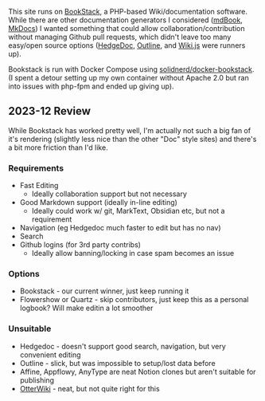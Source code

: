 This site runs on [BookStack](https://www.bookstackapp.com/), a PHP-based Wiki/documentation software. While there are other documentation generators I considered ([mdBook](https://rust-lang.github.io/mdBook/), [MkDocs](https://www.mkdocs.org/)) I wanted something that could allow collaboration/contribution without managing Github pull requests, which didn't leave too many easy/open source options ([HedgeDoc](https://hedgedoc.org/), [Outline](https://github.com/outline/outline), and [Wiki.js](https://js.wiki/) were runners up).

Bookstack is run with Docker Compose using [solidnerd/docker-bookstack](https://github.com/solidnerd/docker-bookstack). (I spent a detour setting up my own container without Apache 2.0 but ran into issues with php-fpm and ended up giving up).


## 2023-12 Review
While Bookstack has worked pretty well, I'm actually not such a big fan of it's rendering (slightly less nice than the other "Doc" style sites) and there's a bit more friction than I'd like.

### Requirements
* Fast Editing
  * Ideally collaboration support but not necessary
* Good Markdown support (ideally in-line editing)
  * Ideally could work w/ git, MarkText, Obsidian etc, but not a requirement
* Navigation (eg Hedgedoc much faster to edit but has no nav)
* Search
* Github logins (for 3rd party contribs)
  * Ideally allow banning/locking in case spam becomes an issue

### Options
* Bookstack - our current winner, just keep running it
* Flowershow or Quartz - skip contributors, just keep this as a personal logbook? Will make editin a lot smoother

### Unsuitable
* Hedgedoc - doesn't support good search, navigation, but very convenient editing
* Outline - slick, but was impossible to setup/lost data before
* Affine, Appflowy, AnyType are neat Notion clones but aren't suitable for publishing
* [OtterWiki](https://github.com/redimp/otterwiki) - neat, but not quite right for this
